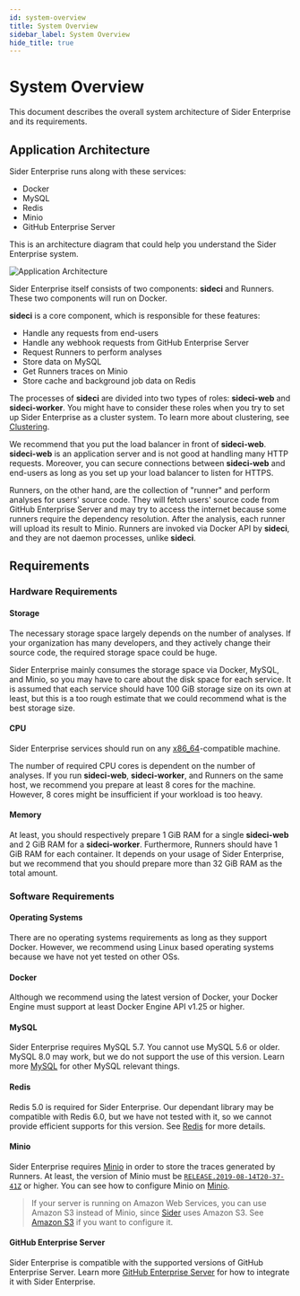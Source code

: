 ```yaml
---
id: system-overview
title: System Overview
sidebar_label: System Overview
hide_title: true
---
```


# System Overview

This document describes the overall system architecture of Sider Enterprise and its requirements.

## Application Architecture

Sider Enterprise runs along with these services:

- Docker
- MySQL
- Redis
- Minio
- GitHub Enterprise Server

This is an architecture diagram that could help you understand the Sider Enterprise system.

![Application Architecture](https://app.lucidchart.com/publicSegments/view/9499e669-2f00-4a45-9b58-200b51dce2f1/image.png)

Sider Enterprise itself consists of two components: **sideci** and Runners. These two components will run on Docker.

**sideci** is a core component, which is responsible for these features:

- Handle any requests from end-users
- Handle any webhook requests from GitHub Enterprise Server
- Request Runners to perform analyses
- Store data on MySQL
- Get Runners traces on Minio
- Store cache and background job data on Redis

The processes of **sideci** are divided into two types of roles: **sideci-web** and **sideci-worker**. You might have to consider these roles when you try to set up Sider Enterprise as a cluster system. To learn more about clustering, see [Clustering](./clustering.md).

We recommend that you put the load balancer in front of **sideci-web**. **sideci-web** is an application server and is not good at handling many HTTP requests. Moreover, you can secure connections between **sideci-web** and end-users as long as you set up your load balancer to listen for HTTPS.

Runners, on the other hand, are the collection of "runner" and perform analyses for users' source code. They will fetch users' source code from GitHub Enterprise Server and may try to access the internet because some runners require the dependency resolution. After the analysis, each runner will upload its result to Minio. Runners are invoked via Docker API by **sideci**, and they are not daemon processes, unlike **sideci**.

## Requirements

### Hardware Requirements

#### Storage

The necessary storage space largely depends on the number of analyses. If your organization has many developers, and they actively change their source code, the required storage space could be huge.

Sider Enterprise mainly consumes the storage space via Docker, MySQL, and Minio, so you may have to care about the disk space for each service. It is assumed that each service should have 100 GiB storage size on its own at least, but this is a too rough estimate that we could recommend what is the best storage size.

#### CPU

Sider Enterprise services should run on any [x86_64](https://en.wikipedia.org/wiki/X86-64)-compatible machine.

The number of required CPU cores is dependent on the number of analyses. If you run **sideci-web**, **sideci-worker**, and Runners on the same host, we recommend you prepare at least 8 cores for the machine. However, 8 cores might be insufficient if your workload is too heavy.

#### Memory

At least, you should respectively prepare 1 GiB RAM for a single **sideci-web** and 2 GiB RAM for a **sideci-worker**. Furthermore, Runners should have 1 GiB RAM for each container. It depends on your usage of Sider Enterprise, but we recommend that you should prepare more than 32 GiB RAM as the total amount.

### Software Requirements

#### Operating Systems

There are no operating systems requirements as long as they support Docker. However, we recommend using Linux based operating systems because we have not yet tested on other OSs.

#### Docker

Although we recommend using the latest version of Docker, your Docker Engine must support at least Docker Engine API v1.25 or higher.

#### MySQL

Sider Enterprise requires MySQL 5.7. You cannot use MySQL 5.6 or older. MySQL 8.0 may work, but we do not support the use of this version. Learn more [MySQL](./mysql.md) for other MySQL relevant things.

#### Redis

Redis 5.0 is required for Sider Enterprise. Our dependant library may be compatible with Redis 6.0, but we have not tested with it, so we cannot provide efficient supports for this version. See [Redis](./redis.md) for more details.

#### Minio

Sider Enterprise requires [Minio](https://min.io/) in order to store the traces generated by Runners. At least, the version of Minio must be [`RELEASE.2019-08-14T20-37-41Z`](https://github.com/minio/minio/releases/tag/RELEASE.2019-08-14T20-37-41Z) or higher. You can see how to configure Minio on [Minio](./minio.md).

> If your server is running on Amazon Web Services, you can use Amazon S3 instead of Minio, since [Sider](https://sider.review) uses Amazon S3. See [Amazon S3](./amazon-s3.md) if you want to configure it.

#### GitHub Enterprise Server

Sider Enterprise is compatible with the supported versions of GitHub Enterprise Server. Learn more [GitHub Enterprise Server](./github.md) for how to integrate it with Sider Enterprise.
